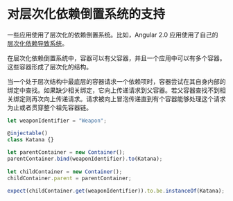 # 对层次化依赖倒置系统的支持

一些应用使用了层次化的依赖倒置系统。比如，Angular 2.0 应用使用了自己的
[层次化依赖导致系统](https://angular.io/docs/ts/latest/guide/hierarchical-dependency-injection.html)。

在层次化依赖倒置系统中，容器可以有父容器，并且一个应用中可以有多个容器。这些容器形成了层次化的结构。

当一个处于层次结构中最底层的容器请求一个依赖项时，容器尝试在其自身内部的绑定中查找。如果缺少相关绑定，它向上传递请求到父容器。若父容器查找不到相关绑定则再次向上传递请求。请求被向上冒泡传递直到有个容器能够处理这个请求为止或者贯穿整个祖先容器链。

```ts
let weaponIdentifier = "Weapon";

@injectable()
class Katana {}
 
let parentContainer = new Container();
parentContainer.bind(weaponIdentifier).to(Katana);
 
let childContainer = new Container();
childContainer.parent = parentContainer;

expect(childContainer.get(weaponIdentifier)).to.be.instanceOf(Katana); // true
```

